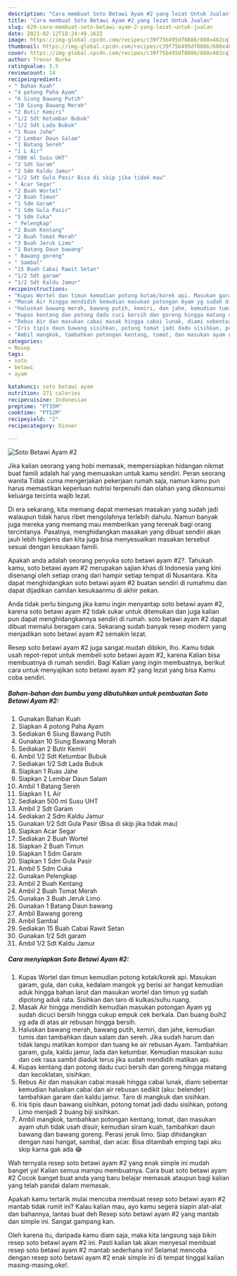 ```yaml
---
description: "Cara membuat Soto Betawi Ayam #2 yang lezat Untuk Jualan"
title: "Cara membuat Soto Betawi Ayam #2 yang lezat Untuk Jualan"
slug: 629-cara-membuat-soto-betawi-ayam-2-yang-lezat-untuk-jualan
date: 2021-02-12T18:24:49.162Z
image: https://img-global.cpcdn.com/recipes/c39f75b495df0886/680x482cq70/soto-betawi-ayam-2-foto-resep-utama.jpg
thumbnail: https://img-global.cpcdn.com/recipes/c39f75b495df0886/680x482cq70/soto-betawi-ayam-2-foto-resep-utama.jpg
cover: https://img-global.cpcdn.com/recipes/c39f75b495df0886/680x482cq70/soto-betawi-ayam-2-foto-resep-utama.jpg
author: Trevor Burke
ratingvalue: 3.5
reviewcount: 14
recipeingredient:
- " Bahan Kuah"
- "4 potong Paha Ayam"
- "6 Siung Bawang Putih"
- "10 Siung Bawang Merah"
- "2 Butir Kemiri"
- "1/2 Sdt Ketumbar Bubuk"
- "1/2 Sdt Lada Bubuk"
- "1 Ruas Jahe"
- "2 Lembar Daun Salam"
- "1 Batang Sereh"
- "1 L Air"
- "500 ml Susu UHT"
- "2 Sdt Garam"
- "2 Sdm Kaldu Jamur"
- "1/2 Sdt Gula Pasir Bisa di skip jika tidak mau"
- " Acar Segar"
- "2 Buah Wortel"
- "2 Buah Timun"
- "1 Sdm Garam"
- "1 Sdm Gula Pasir"
- "5 Sdm Cuka"
- " Pelengkap"
- "2 Buah Kentang"
- "2 Buah Tomat Merah"
- "3 Buah Jeruk Limo"
- "1 Batang Daun bawang"
- " Bawang goreng"
- " Sambal"
- "15 Buah Cabai Rawit Setan"
- "1/2 Sdt garam"
- "1/2 Sdt Kaldu Jamur"
recipeinstructions:
- "Kupas Wortel dan timun kemudian potong kotak/korek api. Masukan garam, gula, dan cuka, kedalam mangok yg berisi air hangat kemudian aduk hingga bahan larut dan masukan wortel dan timun yg sudah dipotong aduk rata. Sisihkan dan taro di kulkas/suhu ruang."
- "Masak Air hingga mendidih kemudian masukan potongan Ayam yg sudah dicuci bersih hingga cukup empuk cek berkala. Dan buang buih2 yg ada di atas air rebusan hingga bersih."
- "Haluskan bawang merah, bawang putih, kemiri, dan jahe, kemudian tumis dan tambahkan daun salam dan sereh. Jika sudah harum dan tidak langu matikan kompor dan tuang ke air rebusan Ayam. Tambahkan garam, gula, kaldu jamur, lada dan ketumbar. Kemudian masukan susu dan cek rasa sambil diaduk terus jika sudah mendidih matikan api."
- "Kupas kentang dan potong dadu cuci bersih dan goreng hingga matang dan kecoklatan, sisihkan."
- "Rebus Air dan masukan cabai masak hingga cabai lunak, diami sebentar kemudian haluskan cabai dan air rebusan sedikit (aku: belender) tambahkan garam dan kaldu jamur. Taro di mangkuk dan sisihkan."
- "Iris tipis daun bawang sisihkan, potong tomat jadi dadu sisihkan, potong Limo menjadi 2 buang biji sisihkan."
- "Ambil mangkok, tambahkan potongan kentang, tomat, dan masukan ayam utuh tidak usah disuir, kemudian siram kuah, tambahkan daun bawang dan bawang goreng. Perasi jeruk limo. Siap dihidangkan dengan nasi hangat, sambal, dan acar. Bisa ditambah emping tapi aku skip karna gak ada 😂"
categories:
- Resep
tags:
- soto
- betawi
- ayam

katakunci: soto betawi ayam 
nutrition: 271 calories
recipecuisine: Indonesian
preptime: "PT35M"
cooktime: "PT52M"
recipeyield: "2"
recipecategory: Dinner

---
```



![Soto Betawi Ayam #2](https://img-global.cpcdn.com/recipes/c39f75b495df0886/680x482cq70/soto-betawi-ayam-2-foto-resep-utama.jpg)

Jika kalian seorang yang hobi memasak, mempersiapkan hidangan nikmat buat famili adalah hal yang memuaskan untuk kamu sendiri. Peran seorang  wanita Tidak cuma mengerjakan pekerjaan rumah saja, namun kamu pun harus memastikan keperluan nutrisi terpenuhi dan olahan yang dikonsumsi keluarga tercinta wajib lezat.

Di era  sekarang, kita memang dapat memesan masakan yang sudah jadi walaupun tidak harus ribet mengolahnya terlebih dahulu. Namun banyak juga mereka yang memang mau memberikan yang terenak bagi orang tercintanya. Pasalnya, menghidangkan masakan yang dibuat sendiri akan jauh lebih higienis dan kita juga bisa menyesuaikan masakan tersebut sesuai dengan kesukaan famili. 



Apakah anda adalah seorang penyuka soto betawi ayam #2?. Tahukah kamu, soto betawi ayam #2 merupakan sajian khas di Indonesia yang kini disenangi oleh setiap orang dari hampir setiap tempat di Nusantara. Kita dapat menghidangkan soto betawi ayam #2 buatan sendiri di rumahmu dan dapat dijadikan camilan kesukaanmu di akhir pekan.

Anda tidak perlu bingung jika kamu ingin menyantap soto betawi ayam #2, karena soto betawi ayam #2 tidak sukar untuk ditemukan dan juga kalian pun dapat menghidangkannya sendiri di rumah. soto betawi ayam #2 dapat dibuat memalui beragam cara. Sekarang sudah banyak resep modern yang menjadikan soto betawi ayam #2 semakin lezat.

Resep soto betawi ayam #2 juga sangat mudah dibikin, lho. Kamu tidak usah repot-repot untuk membeli soto betawi ayam #2, karena Kalian bisa membuatnya di rumah sendiri. Bagi Kalian yang ingin membuatnya, berikut cara untuk menyajikan soto betawi ayam #2 yang lezat yang bisa Kamu coba sendiri.

<!--inarticleads1-->

##### Bahan-bahan dan bumbu yang dibutuhkan untuk pembuatan Soto Betawi Ayam #2:

1. Gunakan  Bahan Kuah
1. Siapkan 4 potong Paha Ayam
1. Sediakan 6 Siung Bawang Putih
1. Gunakan 10 Siung Bawang Merah
1. Sediakan 2 Butir Kemiri
1. Ambil 1/2 Sdt Ketumbar Bubuk
1. Sediakan 1/2 Sdt Lada Bubuk
1. Siapkan 1 Ruas Jahe
1. Siapkan 2 Lembar Daun Salam
1. Ambil 1 Batang Sereh
1. Siapkan 1 L Air
1. Sediakan 500 ml Susu UHT
1. Ambil 2 Sdt Garam
1. Sediakan 2 Sdm Kaldu Jamur
1. Gunakan 1/2 Sdt Gula Pasir (Bisa di skip jika tidak mau)
1. Siapkan  Acar Segar
1. Sediakan 2 Buah Wortel
1. Siapkan 2 Buah Timun
1. Siapkan 1 Sdm Garam
1. Siapkan 1 Sdm Gula Pasir
1. Ambil 5 Sdm Cuka
1. Gunakan  Pelengkap
1. Ambil 2 Buah Kentang
1. Ambil 2 Buah Tomat Merah
1. Gunakan 3 Buah Jeruk Limo
1. Gunakan 1 Batang Daun bawang
1. Ambil  Bawang goreng
1. Ambil  Sambal
1. Sediakan 15 Buah Cabai Rawit Setan
1. Gunakan 1/2 Sdt garam
1. Ambil 1/2 Sdt Kaldu Jamur




<!--inarticleads2-->

##### Cara menyiapkan Soto Betawi Ayam #2:

1. Kupas Wortel dan timun kemudian potong kotak/korek api. Masukan garam, gula, dan cuka, kedalam mangok yg berisi air hangat kemudian aduk hingga bahan larut dan masukan wortel dan timun yg sudah dipotong aduk rata. Sisihkan dan taro di kulkas/suhu ruang.
1. Masak Air hingga mendidih kemudian masukan potongan Ayam yg sudah dicuci bersih hingga cukup empuk cek berkala. Dan buang buih2 yg ada di atas air rebusan hingga bersih.
1. Haluskan bawang merah, bawang putih, kemiri, dan jahe, kemudian tumis dan tambahkan daun salam dan sereh. Jika sudah harum dan tidak langu matikan kompor dan tuang ke air rebusan Ayam. Tambahkan garam, gula, kaldu jamur, lada dan ketumbar. Kemudian masukan susu dan cek rasa sambil diaduk terus jika sudah mendidih matikan api.
1. Kupas kentang dan potong dadu cuci bersih dan goreng hingga matang dan kecoklatan, sisihkan.
1. Rebus Air dan masukan cabai masak hingga cabai lunak, diami sebentar kemudian haluskan cabai dan air rebusan sedikit (aku: belender) tambahkan garam dan kaldu jamur. Taro di mangkuk dan sisihkan.
1. Iris tipis daun bawang sisihkan, potong tomat jadi dadu sisihkan, potong Limo menjadi 2 buang biji sisihkan.
1. Ambil mangkok, tambahkan potongan kentang, tomat, dan masukan ayam utuh tidak usah disuir, kemudian siram kuah, tambahkan daun bawang dan bawang goreng. Perasi jeruk limo. Siap dihidangkan dengan nasi hangat, sambal, dan acar. Bisa ditambah emping tapi aku skip karna gak ada 😂




Wah ternyata resep soto betawi ayam #2 yang enak simple ini mudah banget ya! Kalian semua mampu membuatnya. Cara buat soto betawi ayam #2 Cocok banget buat anda yang baru belajar memasak ataupun bagi kalian yang telah pandai dalam memasak.

Apakah kamu tertarik mulai mencoba membuat resep soto betawi ayam #2 mantab tidak rumit ini? Kalau kalian mau, ayo kamu segera siapin alat-alat dan bahannya, lantas buat deh Resep soto betawi ayam #2 yang mantab dan simple ini. Sangat gampang kan. 

Oleh karena itu, daripada kamu diam saja, maka kita langsung saja bikin resep soto betawi ayam #2 ini. Pasti kalian tak akan menyesal membuat resep soto betawi ayam #2 mantab sederhana ini! Selamat mencoba dengan resep soto betawi ayam #2 enak simple ini di tempat tinggal kalian masing-masing,oke!.

